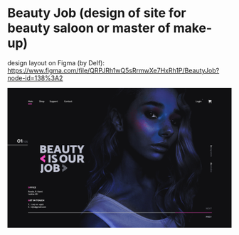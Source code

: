 # Beauty Job (design of site for beauty saloon or master of make-up)

design layout on Figma (by Delf):
https://www.figma.com/file/QRPJRh1wQ5sRrmwXe7HxRh1P/BeautyJob?node-id=138%3A2

![Image](https://github.com/dgtal-cat/beauty_job_simple/blob/master/BeautyJob.png)
